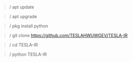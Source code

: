 >/ apt update 

>/ apt upgrade 

>/ pkg install python

>/ git clone https://github.com/TESLAHWUWGEV/TESLA-IR

>/ cd TESLA-IR

>/ python TESLA-IR
